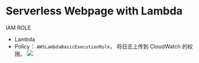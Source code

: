 # Serverless Webpage with Lambda

IAM ROLE
- Lambda
- Policy： `AWSLambdaBasicExecutionRole`， 将日志上传到 CloudWatch 的权限。
  ![](https://i.loli.net/2019/07/15/5d2c367a820dc75620.png)
